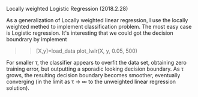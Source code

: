 Locally weighted Logistic Regression    (2018.2.28)

As a generalization of Locally weighted linear regression, I use the locally weighted methed to implement classification problem. The most easy case is Logistic regression. It's interesting that we could got the decision boundrary by implement

>> [X,y]=load_data
>> plot_lwlr(X, y, 0.05, 500)

For smaller τ, the classifier appears to overfit the data set, obtaining zero training error, but outputting a sporadic looking decision boundary.
As τ grows, the resulting decision boundary becomes smoother, eventually converging (in the limit as τ → ∞ to the unweighted linear regression solution).
